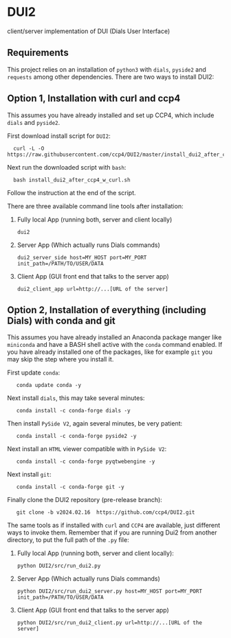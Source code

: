 # DUI2

client/server implementation of DUI (Dials User Interface)

## Requirements

This project relies on an installation of `python3` with `dials`, `pyside2` and `requests` among other dependencies. There are two ways to install DUI2:


## Option 1, Installation with curl and ccp4

This assumes you have already installed and set up CCP4, which include `dials` and `pyside2`.

First download install script for `DUI2`:

      curl -L -O https://raw.githubusercontent.com/ccp4/DUI2/master/install_dui2_after_ccp4_w_curl.sh

Next run the downloaded script with `bash`:

      bash install_dui2_after_ccp4_w_curl.sh

Follow the instruction at the end of the script.

There are three available command line tools after installation:

1. Fully local App (running both, server and client locally)

       dui2

2. Server App (Which actually runs Dials commands)

       dui2_server_side host=MY_HOST port=MY_PORT init_path=/PATH/TO/USER/DATA

3. Client App (GUI front end that talks to the server app)

       dui2_client_app url=http://...[URL of the server]

## Option 2, Installation of everything (including Dials) with conda and git

This assumes you have already installed an Anaconda package manger like `miniconda` and have a BASH shell active with the `conda` command enabled. If you have already installed one of the packages, like for example `git` you may skip the step where you install it.

First update `conda`:

       conda update conda -y

Next install `dials`, this may take several minutes:

       conda install -c conda-forge dials -y

Then install `PySide V2`, again several minutes, be very patient:

       conda install -c conda-forge pyside2 -y

Next install an `HTML` viewer compatible with in `PySide V2`:

       conda install -c conda-forge pyqtwebengine -y

Next install `git`:

       conda install -c conda-forge git -y

Finally clone the DUI2 repository (pre-release branch):

       git clone -b v2024.02.16  https://github.com/ccp4/DUI2.git



The same tools as if installed with `curl` and `CCP4` are available, just different ways to invoke them. Remember that if you are running Dui2 from another directory, to put the full path of the `.py` file:

1. Fully local App (running both, server and client locally):

       python DUI2/src/run_dui2.py

2. Server App (Which actually runs Dials commands)

       python DUI2/src/run_dui2_server.py host=MY_HOST port=MY_PORT init_path=/PATH/TO/USER/DATA

3. Client App (GUI front end that talks to the server app)

       python DUI2/src/run_dui2_client.py url=http://...[URL of the server]


